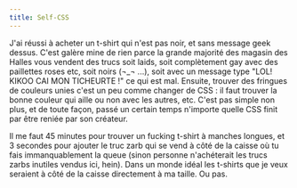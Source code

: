 ```yaml
---
title: Self-CSS
---
```


J'ai réussi à acheter un t-shirt qui n'est pas noir, et sans message geek
dessus. C'est galère mine de rien parce la grande majorité des magasin des
Halles vous vendent des trucs soit laids, soit complètement gay avec des
paillettes roses etc, soit noirs (¬_¬ ...), soit avec un message type "LOL!
KIKOO CAI MON TICHEURTE !" ce qui est mal. Ensuite, trouver des fringues de
couleurs unies c'est un peu comme changer de CSS : il faut trouver la bonne
couleur qui aille ou non avec les autres, etc. C'est pas simple non plus, et
de toute façon, passé un certain temps n'importe quelle CSS finit par être
reniée par son créateur.

Il me faut 45 minutes pour trouver un fucking t-shirt à manches longues, et 3
secondes pour ajouter le truc zarb qui se vend à côté de la caisse où tu fais
immanquablement la queue (sinon personne n'achéterait les trucs zarbs inutiles
vendus ici, hein). Dans un monde idéal les t-shirts que je veux seraient à
côté de la caisse directement à ma taille. Ou pas.

